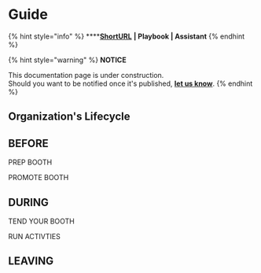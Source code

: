 # Guide

{% hint style="info" %}
****[**ShortURL**](https://tiof.click/TUOPGuide) **| Playbook | Assistant**
{% endhint %}



{% hint style="warning" %}
**NOTICE**

This documentation page is under construction.\
Should you want to be notified once it's published, [**let us know**](https://tiof.click/TIOFTarianUpdatesService).
{% endhint %}



## Organization's Lifecycle





## BEFORE



PREP BOOTH

PROMOTE BOOTH







## DURING



TEND YOUR BOOTH

RUN ACTIVTIES











## LEAVING





